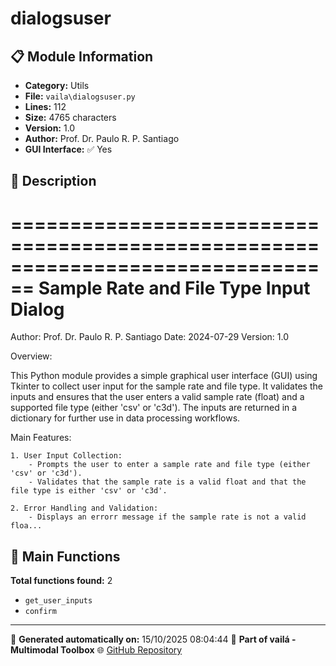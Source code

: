 # dialogsuser

## 📋 Module Information

- **Category:** Utils
- **File:** `vaila\dialogsuser.py`
- **Lines:** 112
- **Size:** 4765 characters
- **Version:** 1.0
- **Author:** Prof. Dr. Paulo R. P. Santiago
- **GUI Interface:** ✅ Yes

## 📖 Description


================================================================================
Sample Rate and File Type Input Dialog
================================================================================
Author: Prof. Dr. Paulo R. P. Santiago
Date: 2024-07-29
Version: 1.0

Overview:

This Python module provides a simple graphical user interface (GUI) using Tkinter to collect user input for the sample rate and file type. It validates the inputs and ensures that the user enters a valid sample rate (float) and a supported file type (either 'csv' or 'c3d'). The inputs are returned in a dictionary for further use in data processing workflows.

Main Features:

    1. User Input Collection:
        - Prompts the user to enter a sample rate and file type (either 'csv' or 'c3d').
        - Validates that the sample rate is a valid float and that the file type is either 'csv' or 'c3d'.

    2. Error Handling and Validation:
        - Displays an errorr message if the sample rate is not a valid floa...

## 🔧 Main Functions

**Total functions found:** 2

- `get_user_inputs`
- `confirm`




---

📅 **Generated automatically on:** 15/10/2025 08:04:44
🔗 **Part of vailá - Multimodal Toolbox**
🌐 [GitHub Repository](https://github.com/vaila-multimodaltoolbox/vaila)
